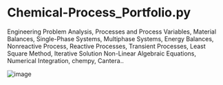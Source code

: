 # Chemical-Process_Portfolio.py
Engineering Problem Analysis, Processes and Process Variables, Material Balances, Single-Phase Systems, Multiphase Systems, Energy Balances, Nonreactive Process, Reactive Processes, Transient Processes, Least Square Method, Iterative Solution Non-Linear Algebraic Equations, Numerical Integration, chempy, Cantera..

![image](https://user-images.githubusercontent.com/35381213/133921997-8294a9c5-2a0d-49b1-a208-79cd6dced4ba.png)
